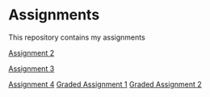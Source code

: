 # Assignments
This repository contains my assignments

[Assignment 2](https://github.com/gionni3003/Assignments/blob/master/assignment2%20(2).ipynb) 
 
[Assignment 3](https://github.com/gionni3003/Assignments/blob/master/assignment3%20(1).ipynb)

[Assignment 4](https://github.com/gionni3003/Assignments/blob/master/assignment4.ipynb)
[Graded Assignment 1](https://github.com/gionni3003/Assignments/blob/master/Graded_assignment1.ipynb)
[Graded Assignment 2](https://github.com/gionni3003/Assignments/blob/master/Graded_assignment_2%20(1).ipynb)
